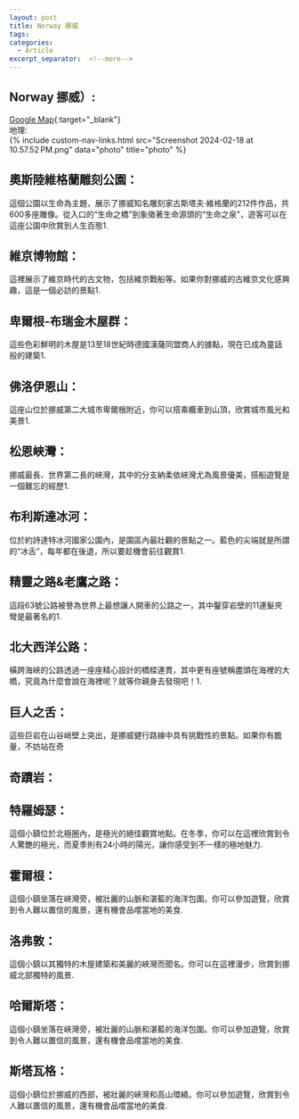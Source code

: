 ```yaml
---
layout: post
title: Norway 挪威
tags: 
categories:
  - Article
excerpt_separator:  <!--more-->
---
```

## Norway 挪威）:<br>
[Google Map](https://maps.app.goo.gl/ehQN2bmAGkTYqYq9A "google"){:target="_blank"}<br>
地理: <br>
{% include custom-nav-links.html src="Screenshot 2024-02-18 at 10.57.52 PM.png" data="photo" title="photo" %}<br>

<!-- 
## 大沼國定公園:
[Google Map](https://maps.app.goo.gl/z2CKyhYYXdnX3NiA7 "google"){:target="_blank"}<br>
地理: <br>
它於1958年7月1日被指定為渡島半島東側的國定公園，總面積約為9083公頃。<br>

[Official Link](https://mitsui-shopping-park.com/mop/sapporo/tw/search/ "web"){:target="_blank"}<br>

[Floor Map](https://mitsui-shopping-park.com/mop/file/filter/sapporo/floor/00009_fo.pdf "web"){:target="_blank"}<br>

{% include custom-nav-links.html src="xx.png" data="photo" title="photo" %}<br>

{% include custom-nav-links.html src="xx_.png" data="photo" title="photo" %}*AI generated!*<br>

-->
## 奧斯陸維格蘭雕刻公園：
這個公園以生命為主題，展示了挪威知名雕刻家古斯塔夫·維格蘭的212件作品，共600多座雕像。從入口的“生命之橋”到象徵著生命源頭的“生命之泉”，遊客可以在這座公園中欣賞到人生百態1.
##  維京博物館：
這裡展示了維京時代的古文物，包括維京戰船等。如果你對挪威的古維京文化感興趣，這是一個必訪的景點1.
## 卑爾根-布瑞金木屋群：
這些色彩鮮明的木屋是13至18世紀時德國漢薩同盟商人的據點，現在已成為童話般的建築1.
## 佛洛伊恩山：
這座山位於挪威第二大城市卑爾根附近，你可以搭乘纜車到山頂，欣賞城市風光和美景1.
## 松恩峽灣：
挪威最長、世界第二長的峽灣，其中的分支納柔依峽灣尤為風景優美，搭船遊覽是一個難忘的經歷1.
## 布利斯達冰河：
位於約詩達特冰河國家公園內，是園區內最壯觀的景點之一。藍色的尖端就是所謂的“冰舌”，每年都在後退，所以要趁機會前往觀賞1.
## 精靈之路&老鷹之路：
這段63號公路被譽為世界上最想讓人開車的公路之一，其中鑿穿岩壁的11連髮夾彎是最著名的1.
## 北大西洋公路：
橫跨海峽的公路透過一座座精心設計的橋樑連貫，其中更有座號稱盡頭在海裡的大橋，究竟為什麼會說在海裡呢？就等你親身去發現吧！1.
## 巨人之舌：
這些巨岩在山谷峭壁上突出，是挪威健行路線中具有挑戰性的景點。如果你有膽量，不妨站在奇

## 奇蹟岩：

## 特羅姆瑟：
這個小鎮位於北極圈內，是極光的絕佳觀賞地點。在冬季，你可以在這裡欣賞到令人驚艷的極光，而夏季則有24小時的陽光，讓你感受到不一樣的極地魅力.
## 霍爾根：
這個小鎮坐落在峽灣旁，被壯麗的山脈和湛藍的海洋包圍。你可以參加遊覽，欣賞到令人難以置信的風景，還有機會品嚐當地的美食.
## 洛弗敦：
這個小鎮以其獨特的木屋建築和美麗的峽灣而聞名。你可以在這裡漫步，欣賞到挪威北部獨特的風景.
## 哈爾斯塔：
這個小鎮坐落在峽灣旁，被壯麗的山脈和湛藍的海洋包圍。你可以參加遊覽，欣賞到令人難以置信的風景，還有機會品嚐當地的美食.
## 斯塔瓦格：
這個小鎮位於挪威的西部，被壯麗的峽灣和高山環繞。你可以參加遊覽，欣賞到令人難以置信的風景，還有機會品嚐當地的美食.










